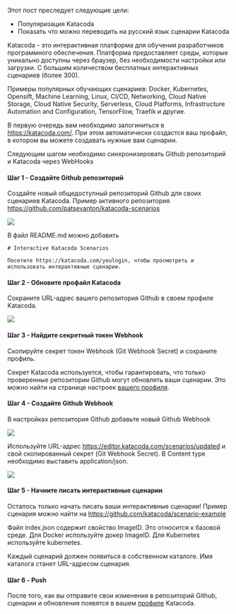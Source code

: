 Этот пост преследует следующие цели:

- Популяризация Katacoda
- Показать что можно переводить на русский язык сценарии Katacoda

Katacoda - это интерактивная платформа для обучения разработчиков программного обеспечения. Платформа предоставляет среды, которые уникально доступны через браузер, без необходимости настройки или загрузки. С большим количеством бесплатных интерактивных сценариев (более 300).

Примеры популярных обучающих сценариев: Docker, Kubernetes, Opensift, Machine Learning, Linux, CI/CD, Networking, Cloud Native Storage, Cloud Native Security, Serverless, Cloud Platforms, Infrastructure Automation and Configuration, TensorFlow, Traefik и другие.

В первую очередь вам необходимо залогиниться в https://katacoda.com/. При этом автоматически создастся ваш профайл, в котором вы можете создавать нужные вам сценарии.

Следующим шагом необходимо синхронизировать Github репозиторий и Katacoda через WebHooks

#### Шаг 1 - Создайте Github репозиторий

Создайте новый общедоступный репозиторий Github для своих сценариев Katacoda. Пример активного репозитория https://github.com/patsevanton/katacoda-scenarios

![](https://habrastorage.org/webt/ft/dl/le/ftdllewtp8wcsy6-9g8vvoukvbm.png)

В файл README.md можно добавить 

```
# Interactive Katacoda Scenarios

Посетите https://katacoda.com/youlogin, чтобы просмотреть и использовать интерактивные сценарии.
```

#### Шаг 2 - Обновите профайл Katacoda

Сохраните URL-адрес вашего репозитория Github в своем профиле Katacoda.

![](https://habrastorage.org/webt/ws/t-/5k/wst-5kakjbac5t5i1x1f90zk8l8.jpeg)

#### Шаг 3 - Найдите секретный токен Webhook

Скопируйте секрет токен Webhook (Git Webhook Secret) и сохраните профиль.

Секрет Katacoda используется, чтобы гарантировать, что только проверенные репозитории Github могут обновлять ваши сценарии. Это можно найти на странице настроек [вашего профиля](https://katacoda.com/profile/settings).

#### Шаг 4 - Создайте Github Webhook

В настройках репозитория Github добавьте новый Github Webhook

![](https://habrastorage.org/webt/xf/mc/fl/xfmcflki1t43_w-dkct9fkhsw8g.png)

Используйте URL-адрес https://editor.katacoda.com/scenarios/updated и свой скопированный секрет (Git Webhook Secret). В Content type необходимо выставить application/json.

![](https://habrastorage.org/webt/ps/cq/mh/pscqmhckumwdvu_tusy5zljl9q8.png)

#### Шаг 5 - Начните писать интерактивные сценарии

Осталось только начать писать ваши интерактивные сценарии! Пример сценария можно найти на https://github.com/katacoda/scenario-example

Файл index.json содержит свойство ImageID. Это относится к базовой среде. Для Docker используйте докер ImageID. Для Kubernetes используйте kubernetes.

Каждый сценарий должен появиться в собственном каталоге. Имя каталога станет URL-адресом сценария.

#### Шаг 6 - Push

После того, как вы отправите свои изменения в репозиторий Github, сценарии и обновления появятся в вашем [профиле](https://katacoda.com/profile) Katacoda.

